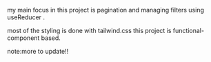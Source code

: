 my main focus in this project is pagination and managing filters
using useReducer .

most of the styling is done with tailwind.css 
this project is functional-component based.



note:more to update!!
